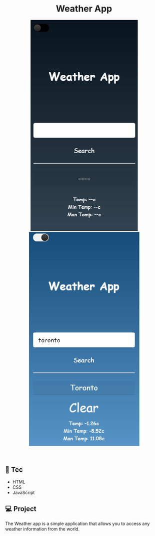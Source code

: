 <h1 align="center">Weather App</h1>

<p align="center">
  <img src="./weather_dark.png" alt="weather_dark" />
  <br>
  <img src="./weather_white.png" alt="weather_white" />
</p>

<br>


## 🚀 Tec


- HTML
- CSS
- JavaScript

## 💻 Project

The Weather app is a simple application that allows you to access any weather information from the world.
